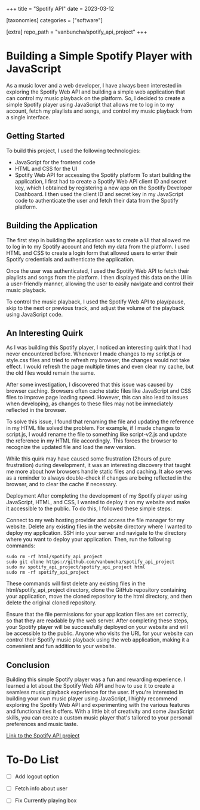 +++
title = "Spotify API"
date = 2023-03-12

[taxonomies]
categories = ["software"]

[extra]
repo_path = "vanbuncha/spotify_api_project"
+++
# Building a Simple Spotify Player with JavaScript
As a music lover and a web developer, I have always been interested in exploring the Spotify Web API and building a simple web application that can control my music playback on the platform. So, I decided to create a simple Spotify player using JavaScript that allows me to log in to my account, fetch my playlists and songs, and control my music playback from a single interface.

## Getting Started
To build this project, I used the following technologies:

- JavaScript for the frontend code
- HTML and CSS for the UI
- Spotify Web API for accessing the Spotify platform
To start building the application, I first had to create a Spotify Web API client ID and secret key, which I obtained by registering a new app on the Spotify Developer Dashboard. I then used the client ID and secret key in my JavaScript code to authenticate the user and fetch their data from the Spotify platform.

## Building the Application
The first step in building the application was to create a UI that allowed me to log in to my Spotify account and fetch my data from the platform. I used HTML and CSS to create a login form that allowed users to enter their Spotify credentials and authenticate the application.

Once the user was authenticated, I used the Spotify Web API to fetch their playlists and songs from the platform. I then displayed this data on the UI in a user-friendly manner, allowing the user to easily navigate and control their music playback.

To control the music playback, I used the Spotify Web API to play/pause, skip to the next or previous track, and adjust the volume of the playback using JavaScript code.
## An Interesting Quirk
As I was building this Spotify player, I noticed an interesting quirk that I had never encountered before. Whenever I made changes to my script.js or style.css files and tried to refresh my browser, the changes would not take effect. I would refresh the page multiple times and even clear my cache, but the old files would remain the same.

After some investigation, I discovered that this issue was caused by browser caching. Browsers often cache static files like JavaScript and CSS files to improve page loading speed. However, this can also lead to issues when developing, as changes to these files may not be immediately reflected in the browser.

To solve this issue, I found that renaming the file and updating the reference in my HTML file solved the problem. For example, if I made changes to script.js, I would rename the file to something like script-v2.js and update the reference in my HTML file accordingly. This forces the browser to recognize the updated file and load the new version.

While this quirk may have caused some frustration (2hours of pure frustration) during development, it was an interesting discovery that taught me more about how browsers handle static files and caching. It also serves as a reminder to always double-check if changes are being reflected in the browser, and to clear the cache if necessary.

Deployment
After completing the development of my Spotify player using JavaScript, HTML, and CSS, I wanted to deploy it on my website and make it accessible to the public. To do this, I followed these simple steps:

Connect to my web hosting provider and access the file manager for my website.
Delete any existing files in the website directory where I wanted to deploy my application.
SSH into your server and navigate to the directory where you want to deploy your application. Then, run the following commands:
```
sudo rm -rf html/spotify_api_project
sudo git clone https://github.com/vanbuncha/spotify_api_project
sudo mv spotify_api_project/spotify_api_project html
sudo rm -rf spotify_api_project
```
These commands will first delete any existing files in the html/spotify_api_project directory, clone the GitHub repository containing your application, move the cloned repository to the html directory, and then delete the original cloned repository.

Ensure that the file permissions for your application files are set correctly, so that they are readable by the web server.
After completing these steps, your Spotify player will be successfully deployed on your website and will be accessible to the public. Anyone who visits the URL for your website can control their Spotify music playback using the web application, making it a convenient and fun addition to your website.

## Conclusion
Building this simple Spotify player was a fun and rewarding experience. I learned a lot about the Spotify Web API and how to use it to create a seamless music playback experience for the user. If you're interested in building your own music player using JavaScript, I highly recommend exploring the Spotify Web API and experimenting with the various features and functionalities it offers. With a little bit of creativity and some JavaScript skills, you can create a custom music player that's tailored to your personal preferences and music taste.

<a href="https://vanguyen.info/spotify_api_project/">Link to the Spotify API project</a>

# To-Do List

- [ ] Add logout option
- [ ] Fetch info about user
- [ ] Fix Currently playing box

